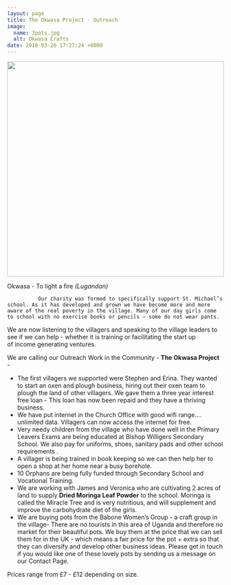 ```yaml
---
layout: page
title: The Okwasa Project - Outreach
image:
  name: 3pots.jpg
  alt: Okwasa Crafts
date: 2018-03-26 17:27:24 +0000
---
```

<a href="{{ site.url }}{{ site.baseurl }}/assets/images/{{ page.image.name }}"><img src="{{ site.url }}{{ site.baseurl }}/assets/images/{{ page.image.name }}" style="object-fit: cover; height: 500px; width: 100%;" /></a>

<div class="callout">
<p class="lead">Okwasa - To light a fire <em>(Lugandan)</em></p>
</div>

              Our charity was formed to specifically support St. Michael’s school. As it has developed and grown we have become more and more aware of the real poverty in the village. Many of our day girls come to school with no exercise books or pencils – some do not wear pants.

We are now listening to the villagers and speaking to the village leaders to see if we can help  - whether it is training or facilitating the start up of income generating ventures.

We are calling our Outreach Work in the Community - **The Okwasa Project** -

* The first villagers we supported were Stephen and Erina. They wanted to start an oxen and plough business, hiring out their oxen team to plough the land of other villagers. We gave them a three year interest free loan - This loan has now been repaid and they have a thriving business.
* We have put internet in the Church Office with good wifi range.... unlimited data. Villagers can now access the internet for free.
* Very needy children from the village who have done well in the Primary Leavers Exams are being educated at Bishop Willigers Secondary School. We also pay for uniforms, shoes, sanitary pads and other school requirements .
* A villager is being trained in book keeping so we can then help her to open a shop at her home near a busy borehole.
* 10 Orphans are being fully funded through Secondary School and Vocational Training.
* We are working with James and Veronica who are cultivating 2 acres of land to supply **Dried Moringa Leaf Powder** to the school. Moringa is called the Miracle Tree and is very nutritious, and will supplement and improve the carbohydrate diet of the girls.
* We are buying pots from the Babone Women’s Group - a craft group in the village- There are no tourists in this area of Uganda and therefore no market for their beautiful pots. We buy them at the price that we can sell them for in the UK - which means a fair price for the pot + extra so that they can diversify and develop other business ideas. Please get in touch if you would like one of these lovely pots by sending us a message on our Contact Page.

Prices range from £7 - £12 depending on size.